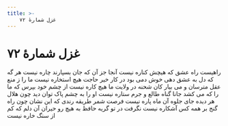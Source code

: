 ```yaml
---
title: >-
    غزل شمارهٔ ۷۲
---
```

# غزل شمارهٔ ۷۲

راهیست راه عشق که هیچش کناره نیست
آنجا جز آن که جان بسپارند چاره نیست
هر گه که دل به عشق دهی خوش دمی بود
در کار خیر حاجت هیچ استخاره نیست
ما را ز منع عقل مترسان و می بیار
کان شحنه در ولایت ما هیچ کاره نیست
از چشم خود بپرس که ما را که می کشد
جانا گناه طالع و جرم ستاره نیست
او را به چشم پاک توان دید چون هلال
هر دیده جای جلوه آن ماه پاره نیست
فرصت شمر طریقه رندی که این نشان
چون راه گنج بر همه کس آشکاره نیست
نگرفت در تو گریه حافظ به هیچ رو
حیران آن دلم که کم از سنگ خاره نیست
